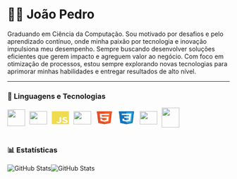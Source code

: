 # 👨‍💻 João Pedro

Graduando em Ciência da Computação. Sou motivado por desafios e pelo aprendizado contínuo, onde minha paixão por tecnologia e inovação impulsiona meu desempenho. Sempre buscando desenvolver soluções eficientes que gerem impacto e agreguem valor ao negócio. Com foco em otimização de processos, estou sempre explorando novas tecnologias para aprimorar minhas habilidades e entregar resultados de alto nível.

----

### 🤖 Linguagens e Tecnologias  

<div style="display: flex; align-items: center; gap: 10px;">
  <img
        height="38"
        width="40"
        src="https://cdn.jsdelivr.net/gh/devicons/devicon/icons/java/java-original.svg"
   />
  <img
        height="30"
        width="40"
        src="https://cdn.jsdelivr.net/gh/devicons/devicon@latest/icons/spring/spring-original.svg" 
    />
  <img
        height="30"
        width="40"
        src="https://raw.githubusercontent.com/devicons/devicon/master/icons/javascript/javascript-plain.svg"
     />
    <img
        height="30"
        width="40"
        src="https://cdn.jsdelivr.net/gh/devicons/devicon@latest/icons/nodejs/nodejs-original-wordmark.svg"
    />
  <img
        height="30"
        width="40"
        src="https://raw.githubusercontent.com/devicons/devicon/master/icons/html5/html5-original.svg"
     />
  <img
        height="30"
        width="40" 
        src="https://raw.githubusercontent.com/devicons/devicon/master/icons/css3/css3-original.svg"
    />
  <img 
        height="30" 
        width="40" 
        src="https://cdn.jsdelivr.net/gh/devicons/devicon/icons/git/git-original.svg"
   />
  <img
        height="45"
        width="40"
        src="https://cdn.jsdelivr.net/gh/devicons/devicon@latest/icons/mysql/mysql-original-wordmark.svg"
    />
</div>

<br/>

### 📊 Estatísticas 
<p>
  <img
        align="left"
        height="160em"
        alt="GitHub Stats"
        style="max-width: 100%;"
        src="https://github-readme-stats.vercel.app/api?username=jpeedro&show_icons=true&theme=dracula&include_all_commits=true&count_private=true&locale=pt-br"
    />
  <img
        align="left"
        height="160em"
        alt="GitHub Stats"
        src="https://github-readme-stats.vercel.app/api/top-langs/?username=jpeedro&layout=compact&langs_count=16&theme=dracula&custom_title=Tecnologias"
   />
</p>
